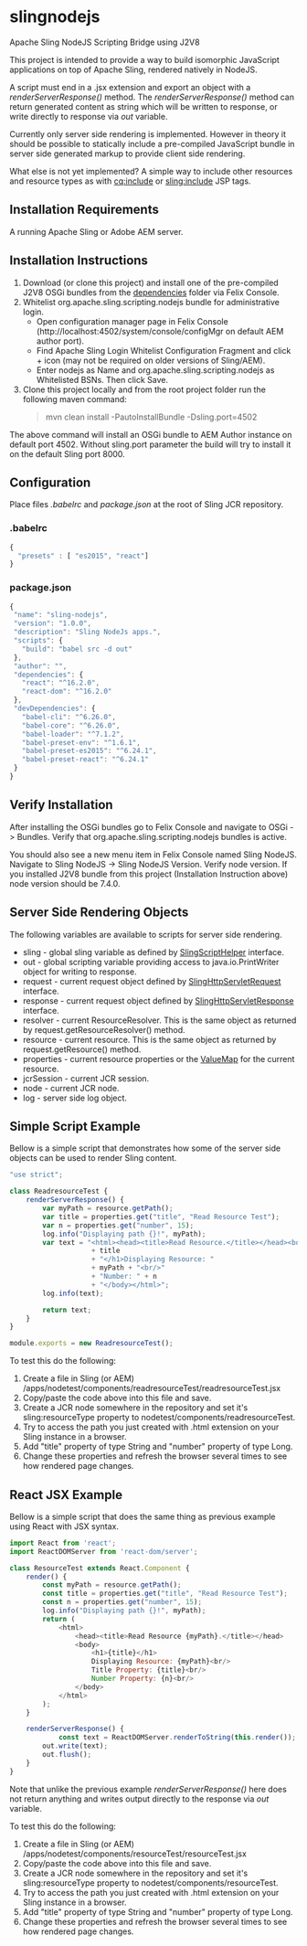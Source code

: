# slingnodejs

Apache Sling NodeJS Scripting Bridge using J2V8

This project is intended to provide a way to build isomorphic JavaScript applications on top of Apache Sling, rendered natively in NodeJS.  

A script must end in a .jsx extension and export an object with a *renderServerResponse()* method. The *renderServerResponse()* method can return generated content as string which will be written to response, or write directly to response via *out* variable. 

Currently only server side rendering is implemented. However in theory it should be possible to statically include a pre-compiled JavaScript bundle in server side generated markup to provide client side rendering.

What else is not yet implemented? A simple way to include other resources and resource types as with <cq:include> or <sling:include> JSP tags.
    
## Installation Requirements

A running Apache Sling or Adobe AEM server. 

## Installation Instructions 

1. Download (or clone this project) and install one of the pre-compiled J2V8 OSGi bundles from the [dependencies](./dependencies) folder via Felix Console.
2. Whitelist org.apache.sling.scripting.nodejs bundle for administrative login. 
	* Open configuration manager page in Felix Console (http://localhost:4502/system/console/configMgr on default AEM author port).
	* Find Apache Sling Login Whitelist Configuration Fragment and click + icon (may not be required on older versions of Sling/AEM).
	* Enter nodejs as Name and org.apache.sling.scripting.nodejs as Whitelisted BSNs. Then click Save.
3. Clone this project locally and from the root project folder run the following maven command:
	> mvn clean install -PautoInstallBundle -Dsling.port=4502 

The above command will install an OSGi bundle to AEM Author instance on default port 4502. Without sling.port parameter the build will try to install it on the default Sling port 8000. 

## Configuration 

Place files *.babelrc* and *package.json* at the root of Sling JCR repository.

### .babelrc
```javascript
{
  "presets" : [ "es2015", "react"]
}
```

### package.json
 ```javascript
{
  "name": "sling-nodejs",
  "version": "1.0.0",
  "description": "Sling NodeJs apps.",
  "scripts": {
    "build": "babel src -d out"
  },
  "author": "",
  "dependencies": {
    "react": "^16.2.0",
    "react-dom": "^16.2.0"
  },
  "devDependencies": {
    "babel-cli": "^6.26.0",
    "babel-core": "^6.26.0",
    "babel-loader": "^7.1.2",
    "babel-preset-env": "^1.6.1",
    "babel-preset-es2015": "^6.24.1",
    "babel-preset-react": "^6.24.1"
  }
}
 ```
 
## Verify Installation

After installing the OSGi bundles go to Felix Console and navigate to OSGi -> Bundles. Verify that org.apache.sling.scripting.nodejs bundles is active.

You should also see a new menu item in Felix Console named Sling NodeJS. Navigate to Sling NodeJS -> Sling NodeJS Version. Verify node version. If you installed J2V8 bundle from this project (Installation Instruction above) node version should be 7.4.0.
   
## Server Side Rendering Objects

The following variables are available to scripts for server side rendering.

* sling - global sling variable as defined by [SlingScriptHelper](https://sling.apache.org/apidocs/sling9/org/apache/sling/api/scripting/SlingScriptHelper.html) interface.
* out - global scripting variable providing access to java.io.PrintWriter object for writing to response.  
* request - current request object defined by [SlingHttpServletRequest](https://sling.apache.org/apidocs/sling9/org/apache/sling/api/SlingHttpServletRequest.html) interface. 
* response - current request object defined by [SlingHttpServletResponse](https://sling.apache.org/apidocs/sling9/org/apache/sling/api/SlingHttpServletResponse.html) interface. 
* resolver - current ResourceResolver. This is the same object as returned by request.getResourceResolver() method.  
* resource - current resource. This is the same object as returned by request.getResource() method.
* properties - current resource properties or the [ValueMap](https://sling.apache.org/apidocs/sling9/org/apache/sling/api/resource/ValueMap.html) for the current resource.
* jcrSession - current JCR session.
* node - current JCR node.
* log - server side log object.

## Simple Script Example

Bellow is a simple script that demonstrates how some of the server side objects can be used to render Sling content.

```javascript
"use strict";

class ReadresourceTest {
	renderServerResponse() {
        var myPath = resource.getPath();
        var title = properties.get("title", "Read Resource Test");
        var n = properties.get("number", 15);
        log.info("Displaying path {}!", myPath);
		var text = "<html><head><title>Read Resource.</title></head><body><h1>" 
        			+ title 
                    + "</h1>Displaying Resource: " 
                    + myPath + "<br/>" 
                    + "Number: " + n
                    + "</body></html>";
        log.info(text);

        return text;
    }
}

module.exports = new ReadresourceTest();
```

To test this do the following:
1. Create a file in Sling (or AEM) /apps/nodetest/components/readresourceTest/readresourceTest.jsx
2. Copy/paste the code above into this file and save.
3. Create a JCR node somewhere in the repository and set it's sling:resourceType property to nodetest/components/readresourceTest.
4. Try to access the path you just created with .html extension on your Sling instance in a browser.
5. Add "title" property of type String and "number" property of type Long.
6. Change these properties and refresh the browser several times to see how rendered page changes.    

## React JSX Example

Bellow is a simple script that does the same thing as previous example using React with JSX syntax.

```javascript
import React from 'react';
import ReactDOMServer from 'react-dom/server';

class ResourceTest extends React.Component {
	render() {
        const myPath = resource.getPath();
        const title = properties.get("title", "Read Resource Test");
        const n = properties.get("number", 15);
        log.info("Displaying path {}!", myPath);
        return ( 
            <html>
            	<head><title>Read Resource {myPath}.</title></head>
            	<body>
            		<h1>{title}</h1>
            		Displaying Resource: {myPath}<br/>
            		Title Property: {title}<br/>
            		Number Property: {n}<br/>
            	</body>
			</html> 
        );
    }

    renderServerResponse() {
    		const text = ReactDOMServer.renderToString(this.render());
		out.write(text);
        out.flush();
    }
}
```

Note that unlike the previous example *renderServerResponse()* here does not return anything and writes output directly to the response via *out* variable. 

To test this do the following:
1. Create a file in Sling (or AEM) /apps/nodetest/components/resourceTest/resourceTest.jsx
2. Copy/paste the code above into this file and save.
3. Create a JCR node somewhere in the repository and set it's sling:resourceType property to nodetest/components/resourceTest.
4. Try to access the path you just created with .html extension on your Sling instance in a browser.
5. Add "title" property of type String and "number" property of type Long.
6. Change these properties and refresh the browser several times to see how rendered page changes.